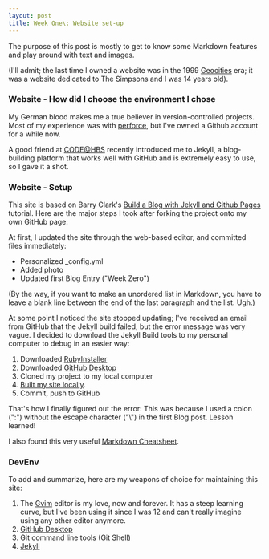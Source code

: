 ```yaml
---
layout: post
title: Week One\: Website set-up
---
```


The purpose of this post is mostly to get to know some Markdown features and play around with text and images.

(I'll admit; the last time I owned a website was in the 1999 [Geocities](https://en.wikipedia.org/wiki/Yahoo!_GeoCities) era; it was a website dedicated to The Simpsons and I was 14 years old).

### Website - How did I choose the environment I chose

My German blood makes me a true believer in version-controlled projects. Most of my experience was with [perforce](https://www.perforce.com/), but I've owned a Github account for a while now.

A good friend at [CODE@HBS](http://www.codehbsclub.com/) recently introduced me to Jekyll, a blog-building platform that works well with GitHub and is extremely easy to use, so I gave it a shot.

### Website - Setup

This site is based on Barry Clark's [Build a Blog with Jekyll and Github Pages](https://www.smashingmagazine.com/2014/08/build-blog-jekyll-github-pages/) tutorial. Here are the major steps I took after forking the project onto my own GitHub page:

At first, I updated the site through the web-based editor, and committed files immediately:

+ Personalized _config.yml
+ Added photo
+ Updated first Blog Entry \("Week Zero"\)

(By the way, if you want to make an unordered list in Markdown, you have to leave a blank line between the end of the last paragraph and the list. Ugh.)

At some point I noticed the site stopped updating; I've received an email from GitHub that the Jekyll build failed, but the error message was very vague. I decided to download the Jekyll Build tools to my personal computer to debug in an easier way\:

1. Downloaded [RubyInstaller](http://rubyinstaller.org/downloads/)
2. Downloaded [GitHub Desktop](https://desktop.github.com/)
3. Cloned my project to my local computer
4. [Built my site locally](https://help.github.com/articles/setting-up-your-github-pages-site-locally-with-jekyll/#step-4-build-your-local-jekyll-site).
5. Commit, push to GitHub

That's how I finally figured out the error:
This was because I used a colon ("\:") without the escape character \("\\"\) in the first Blog post. Lesson learned!

I also found this very useful [Markdown Cheatsheet](https://github.com/adam-p/markdown-here/wiki/Markdown-Cheatsheet).

### DevEnv
To add and summarize, here are my weapons of choice for maintaining this site\:

1. The [Gvim](http://www.vim.org/download.php#) editor is my love, now and forever. It has a steep learning curve, but I've been using it since I was 12 and can't really imagine using any other editor anymore.
2. [GitHub Desktop](https://desktop.github.com/)
3. Git command line tools (Git Shell)
4. [Jekyll](https://jekyllrb.com/)